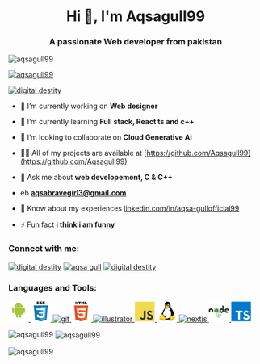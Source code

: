 <h1 align="center">Hi 👋, I'm Aqsagull99</h1>
<h3 align="center"🤞>A passionate Web developer from pakistan</h3>

<p align="left"> <img src="https://komarev.com/ghpvc/?username=aqsagull99&label=Profile%20views&color=0e75b6&style=flat" alt="aqsagull99" /> </p>

<p align="left"> <a href="https://github.com/ryo-ma/github-profile-trophy"><img src="https://github-profile-trophy.vercel.app/?username=aqsagull99" alt="aqsagull99" /></a> </p>

<p align="left"> <a href="https://twitter.com/digital destity" target="blank"><img src="https://img.shields.io/twitter/follow/digital destity?logo=twitter&style=for-the-badge" alt="digital destity" /></a> </p>

- 🔭 I’m currently working on **Web designer**

- 🌱 I’m currently learning **Full stack, React ts and c++**

- 👯 I’m looking to collaborate on **Cloud Generative Ai**

- 👨‍💻 All of my projects are available at [https://github.com/Aqsagull99](https://github.com/Aqsagull99)

- 💬 Ask me about **web developement, C & C++**

- eb **aqsabravegirl3@gmail.com**

- 📄 Know about my experiences [linkedin.com/in/aqsa-gullofficial99](linkedin.com/in/aqsa-gullofficial99)

- ⚡ Fun fact **i think i am funny**

<h3 align="left">Connect with me:</h3>
<p align="left">
<a href="https://twitter.com/digital destity" target="blank"><img align="center" src="https://raw.githubusercontent.com/rahuldkjain/github-profile-readme-generator/master/src/images/icons/Social/twitter.svg" alt="digital destity" height="30" width="40" /></a>
<a href="https://linkedin.com/in/aqsa gull" target="blank"><img align="center" src="https://raw.githubusercontent.com/rahuldkjain/github-profile-readme-generator/master/src/images/icons/Social/linked-in-alt.svg" alt="aqsa gull" height="30" width="40" /></a>
<a href="https://instagram.com/digital destity" target="blank"><img align="center" src="https://raw.githubusercontent.com/rahuldkjain/github-profile-readme-generator/master/src/images/icons/Social/instagram.svg" alt="digital destity" height="30" width="40" /></a>
</p>

<h3 align="left">Languages and Tools:</h3>
<p align="left"> <a href="https://developer.android.com" target="_blank" rel="noreferrer"> <img src="https://raw.githubusercontent.com/devicons/devicon/master/icons/android/android-original-wordmark.svg" alt="android" width="40" height="40"/> </a> <a href="https://www.w3schools.com/css/" target="_blank" rel="noreferrer"> <img src="https://raw.githubusercontent.com/devicons/devicon/master/icons/css3/css3-original-wordmark.svg" alt="css3" width="40" height="40"/> </a> <a href="https://git-scm.com/" target="_blank" rel="noreferrer"> <img src="https://www.vectorlogo.zone/logos/git-scm/git-scm-icon.svg" alt="git" width="40" height="40"/> </a> <a href="https://www.w3.org/html/" target="_blank" rel="noreferrer"> <img src="https://raw.githubusercontent.com/devicons/devicon/master/icons/html5/html5-original-wordmark.svg" alt="html5" width="40" height="40"/> </a> <a href="https://www.adobe.com/in/products/illustrator.html" target="_blank" rel="noreferrer"> <img src="https://www.vectorlogo.zone/logos/adobe_illustrator/adobe_illustrator-icon.svg" alt="illustrator" width="40" height="40"/> </a> <a href="https://developer.mozilla.org/en-US/docs/Web/JavaScript" target="_blank" rel="noreferrer"> <img src="https://raw.githubusercontent.com/devicons/devicon/master/icons/javascript/javascript-original.svg" alt="javascript" width="40" height="40"/> </a> <a href="https://www.linux.org/" target="_blank" rel="noreferrer"> <img src="https://raw.githubusercontent.com/devicons/devicon/master/icons/linux/linux-original.svg" alt="linux" width="40" height="40"/> </a> <a href="https://nextjs.org/" target="_blank" rel="noreferrer"> <img src="https://cdn.worldvectorlogo.com/logos/nextjs-2.svg" alt="nextjs" width="40" height="40"/> </a> <a href="https://nodejs.org" target="_blank" rel="noreferrer"> <img src="https://raw.githubusercontent.com/devicons/devicon/master/icons/nodejs/nodejs-original-wordmark.svg" alt="nodejs" width="40" height="40"/> </a> <a href="https://www.typescriptlang.org/" target="_blank" rel="noreferrer"> <img src="https://raw.githubusercontent.com/devicons/devicon/master/icons/typescript/typescript-original.svg" alt="typescript" width="40" height="40"/> </a> </p>

<p><img align="left" src="https://github-readme-stats.vercel.app/api/top-langs?username=aqsagull99&show_icons=true&locale=en&layout=compact" alt="aqsagull99" /></p>

<p>&nbsp;<img align="center" src="https://github-readme-stats.vercel.app/api?username=aqsagull99&show_icons=true&locale=en" alt="aqsagull99" /></p>

<p><img align="center" src="https://github-readme-streak-stats.herokuapp.com/?user=aqsagull99&" alt="aqsagull99" /></p>
